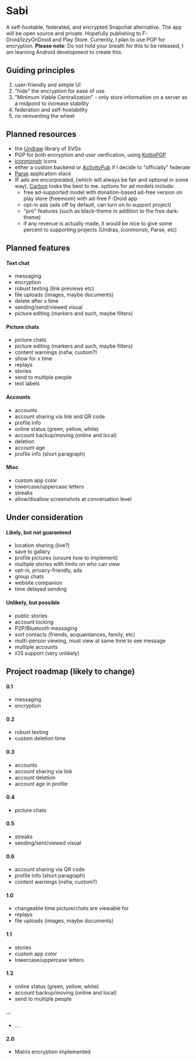 # Sabi
A self-hostable, federated, and encrypted Snapchat alternative. The app will be open source and private. Hopefully publishing to F-Droid/IzzyOnDroid and Play Store. Currently, I plan to use PGP for encryption.
**Please note**: Do not hold your breath for this to be released, I am learning Android development to create this.

## Guiding principles
 1. user-friendly and simple UI
 2. "hide" the encryption for ease of use
 3. "Minimum Viable Centralization" - only store information on a server as a midpoint to increase stability
 4. federation and self-hostability
 5. no reinventing the wheel

## Planned resources
 - the [Undraw](https://undraw.co/) library of SVGs
 - PGP for both encryption and user verification, using [KotlinPGP](https://github.com/Tlaster/KotlinPGP)
 - [iconmonstr](https://iconmonstr.com/) icons
 - either a custom backend or [ActivityPub](https://activitypub.rocks/) if I decide to "officially" federate
 - [Parse](https://parseplatform.org/) application stack
 - IF ads are encorporated, (which will always be fair and optional in some way), [Carbon](https://www.carbonads.net/) looks the best to me. options for ad models include:
   - free ad-supported model with donation-based ad-free version on play store (freemium) with ad-free F-Droid app
   - opt-in ads (ads off by default, can turn on to support project)
   - "pro" features (such as black-theme in addition to the free dark-theme)
   - if any revenue is actually made, it would be nice to give some percent to supporting projects (Undras, iconmonstr, Parse, etc)

## Planned features
#### Text chat
 - messaging
 - encryption
 - robust texting (link previews etc)
 - file uploads (images, maybe documents)
 - delete after x time
 - sending/send/viewed visual
 - picture editing (markers and such, maybe filters)

#### Picture chats
 - picture chats
 - picture editing (markers and such, maybe filters)
 - content warnings (nsfw, custom?)
 - show for x time
 - replays
 - stories
 - send to multiple people
 - text labels
 
#### Accounts
 - accounts
 - account sharing via link and QR code
 - profile info
 - online status (green, yellow, white)
 - account backup/moving (online and local)
 - deletion
 - account age
 - profile info (short paragraph)
 
 #### Misc
 - custom app color
 - lowercase/uppercase letters
 - streaks
 - allow/disallow screenshots at conversation level

## Under consideration

#### Likely, but not guaranteed
 - location sharing (live?)
 - save to gallary
 - profile pictures (unsure how to implement)
 - multiple stories with limits on who can view
 - opt-in, privacy-friendly, ads
 - group chats
 - website companion 
 - time delayed sending

#### Unlikely, but possible
 - public stories
 - account locking
 - P2P/Bluetooth messaging
 - sort contacts (friends, acquaintances, family, etc)
 - multi-person viewing, must view at same time to see message
 - multiple accounts
 - iOS support (very unlikely)
 
 ## Project roadmap (likely to change)
 #### 0.1
  - messaging
  - encryption
  
 #### 0.2
  - robust texting
  - custom deletion time
  
 #### 0.3
  - accounts
  - account sharing via link
  - account deletion
  - account age in profile
  
 #### 0.4
  - picture chats
  
 #### 0.5
  - streaks
  - sending/sent/viewed visual
  
 #### 0.6
  - account sharing via QR code
  - profile info (short paragraph)
  - content warnings (nsfw, custom?)
  
 #### 1.0
  - changeable time picture/chats are viewable for
  - replays
  - file uploads (images, maybe documents)
  
 #### 1.1
  - stories
  - custom app color
  - lowercase/uppercase letters
  
 #### 1.2
  - online status (green, yellow, white)
  - account backup/moving (online and local)
  - send to multiple people
  
#### ...
 - ...

#### 2.0
 - Matrix encryption implemented
